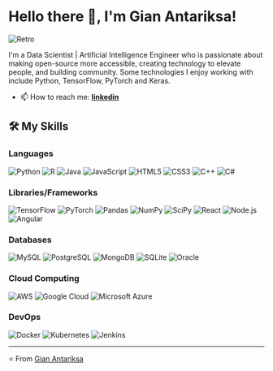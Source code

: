 # Hello there 👋, I'm Gian Antariksa!

![Retro](https://media.tenor.com/T6jl9sfhYgkAAAAd/gokushufudou.gif)

I'm a Data Scientist | Artificial Intelligence Engineer who is passionate about making open-source more accessible, creating technology to elevate people, and building community. Some technologies I enjoy working with include Python, TensorFlow, PyTorch and Keras.

- 📫 How to reach me: **[linkedin](https://www.linkedin.com/in/antrks/)**

## 🛠️ My Skills

### Languages

<p>
  <img alt="Python" src="https://img.shields.io/badge/-Python-3776AB?logo=python&logoColor=white"/>
  <img alt="R" src="https://img.shields.io/badge/-R-276DC3?logo=r&logoColor=white"/>
  <img alt="Java" src="https://img.shields.io/badge/-Java-007396?logo=java&logoColor=white"/>
  <img alt="JavaScript" src="https://img.shields.io/badge/-JavaScript-F7DF1E?logo=javascript&logoColor=black"/>
  <img alt="HTML5" src="https://img.shields.io/badge/-HTML5-E34F26?logo=html5&logoColor=white"/>
  <img alt="CSS3" src="https://img.shields.io/badge/-CSS3-1572B6?logo=css3&logoColor=white"/>
  <img alt="C++" src="https://img.shields.io/badge/-C++-00599C?logo=cplusplus&logoColor=white"/>
  <img alt="C#" src="https://img.shields.io/badge/-CSharp-239120?logo=csharp&logoColor=white"/>
  <!-- Add more badges from https://shields.io/ if needed -->
</p>

### Libraries/Frameworks

<p>
  <img alt="TensorFlow" src="https://img.shields.io/badge/-TensorFlow-FF6F00?logo=tensorflow&logoColor=white"/>
  <img alt="PyTorch" src="https://img.shields.io/badge/-PyTorch-EE4C2C?logo=pytorch&logoColor=white"/>
  <img alt="Pandas" src="https://img.shields.io/badge/-Pandas-150458?logo=pandas&logoColor=white"/>
  <img alt="NumPy" src="https://img.shields.io/badge/-NumPy-013243?logo=numpy&logoColor=white"/>
  <img alt="SciPy" src="https://img.shields.io/badge/-SciPy-8CAAE6?logo=scipy&logoColor=white"/>
  <img alt="React" src="https://img.shields.io/badge/-React-61DAFB?logo=react&logoColor=black"/>
  <img alt="Node.js" src="https://img.shields.io/badge/-Node.js-339933?logo=node.js&logoColor=white"/>
  <img alt="Angular" src="https://img.shields.io/badge/-Angular-DD0031?logo=angular&logoColor=white"/>
  <!-- Add more badges from https://shields.io/ if needed -->
</p>

### Databases

<p>
  <img alt="MySQL" src="https://img.shields.io/badge/-MySQL-4479A1?logo=mysql&logoColor=white"/>
  <img alt="PostgreSQL" src="https://img.shields.io/badge/-PostgreSQL-336791?logo=postgresql&logoColor=white"/>
  <img alt="MongoDB" src="https://img.shields.io/badge/-MongoDB-47A248?logo=mongodb&logoColor=white"/>
  <img alt="SQLite" src="https://img.shields.io/badge/-SQLite-003B57?logo=sqlite&logoColor=white"/>
  <img alt="Oracle" src="https://img.shields.io/badge/-Oracle-F80000?logo=oracle&logoColor=white"/>
  <!-- Add more badges from https://shields.io/ if needed -->
</p>

### Cloud Computing

<p>
  <img alt="AWS" src="https://img.shields.io/badge/-AWS-232F3E?logo=amazon-aws&logoColor=white"/>
  <img alt="Google Cloud" src="https://img.shields.io/badge/-Google%20Cloud-4285F4?logo=google-cloud&logoColor=white"/>
  <img alt="Microsoft Azure" src="https://img.shields.io/badge/-Microsoft%20Azure-0089D6?logo=microsoft-azure&logoColor=white"/>
  <!-- Add more badges from https://shields.io/ if needed -->
</p>

### DevOps

<p>
  <img alt="Docker" src="https://img.shields.io/badge/-Docker-2496ED?logo=docker&logoColor=white"/>
  <img alt="Kubernetes" src="https://img.shields.io/badge/-Kubernetes-326CE5?logo=kubernetes&logoColor=white"/>
  <img alt="Jenkins" src="https://img.shields.io/badge/-Jenkins-D24939?logo=jenkins&logoColor=white"/>
  <!-- Add more badges from https://shields.io/ if needed -->
</p>

---
⭐️ From [Gian Antariksa](https://github.com/giantrksa)

